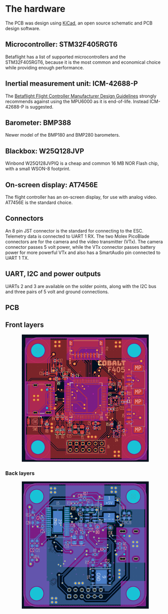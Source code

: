 # The hardware

The PCB was design using [KiCad](https://gitlab.com/kicad/code/kicad), an open source schematic and PCB design software.

## Microcontroller: STM32F405RGT6

Betaflight has a list of supported microcontrollers and the STM32F405RGT6, because it is the most common and economical choice while providing enough performance.

## Inertial measurement unit: ICM-42688-P

The [Betaflight Flight Controller Manufacturer Design Guidelines](https://betaflight.com/docs/development/manufacturer/manufacturer-design-guidelines) strongly recommends against using the MPU6000 as it is end-of-life. Instead ICM-42688-P is suggested.

## Barometer: BMP388

Newer model of the BMP180 and BMP280 barometers.

## Blackbox: W25Q128JVP

Winbond W25Q128JVPIQ is a cheap and common 16 MB NOR Flash chip, with a small WSON-8 footprint.

## On-screen display: AT7456E

The flight controller has an on-screen display, for use with analog video. AT7456E is the standard choice.

## Connectors

An 8 pin JST connector is the standard for connecting to the ESC. Telemetry data is connected to UART 1 RX. The two Molex PicoBlade connectors are for the camera and the video transmitter (VTx). The camera connector passes 5 volt power, while the VTx connector passes battery power for more powerful VTx and also has a SmartAudio pin connected to UART 1 TX.

## UART, I2C and power outputs

UARTs 2 and 3 are available on the solder points, along with the I2C bus and three pairs of 5 volt and ground connections.

## PCB


## Front layers

<div style="text-align:center;">
<img src="../../images/pcb_front.png" alt="PCB front layers" style="width: 400px;">
</div>

### Back layers

<div style="text-align:center;">
<img src="../../images/pcb_back.png" alt="PCB back layers" style="width: 400px;">
</div>